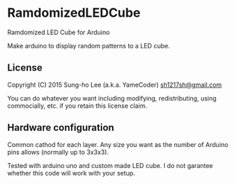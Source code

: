 # RamdomizedLEDCube
Ramdomized LED Cube for Arduino

Make arduino to display random patterns to a LED cube.

## License
Copyright (C) 2015 Sung-ho Lee (a.k.a. YameCoder) <sh1217sh@gmail.com>

You can do whatever you want including modifying, redistributing, using commocially, etc. if you retain this license claim.

## Hardware configuration
Common cathod for each layer. Any size you want as the number of Arduino pins allows (normally up to 3x3x3).

Tested with arduino uno and custom made LED cube. I do not garantee whether this code will work with your setup.

